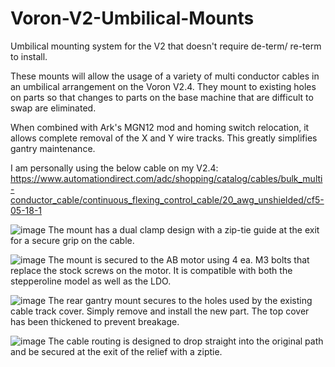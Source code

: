 # Voron-V2-Umbilical-Mounts
Umbilical mounting system for the V2 that doesn't require de-term/ re-term to install.

These mounts will allow the usage of a variety of multi conductor cables in an umbilical arrangement on the Voron V2.4. They mount to existing holes on parts so that changes
to parts on the base machine that are difficult to swap are eliminated.

When combined with Ark's MGN12 mod and homing switch relocation, it allows complete removal of the X and Y wire tracks. This greatly simplifies gantry maintenance. 

I am personally using the below cable on my V2.4:
https://www.automationdirect.com/adc/shopping/catalog/cables/bulk_multi-conductor_cable/continuous_flexing_control_cable/20_awg_unshielded/cf5-05-18-1

![image](https://user-images.githubusercontent.com/65414930/123795394-98d37680-d8a9-11eb-992d-2ec071ea1252.png)
The mount has a dual clamp design with a zip-tie guide at the exit for a secure grip on the cable. 

![image](https://user-images.githubusercontent.com/65414930/123795463-a983ec80-d8a9-11eb-98ca-137196941156.png)
The mount is secured to the AB motor using 4 ea. M3 bolts that replace the stock screws on the motor. It is compatible with both the stepperoline model as well as the LDO.

![image](https://user-images.githubusercontent.com/65414930/123795740-efd94b80-d8a9-11eb-9145-17d226a1d5f0.png)
The rear gantry mount secures to the holes used by the existing cable track cover. Simply remove and install the new part. The top cover has been thickened to prevent breakage. 

![image](https://user-images.githubusercontent.com/65414930/123795842-0e3f4700-d8aa-11eb-8333-bb94f36e5192.png)
The cable routing is designed to drop straight into the original path and be secured at the exit of the relief with a ziptie. 

